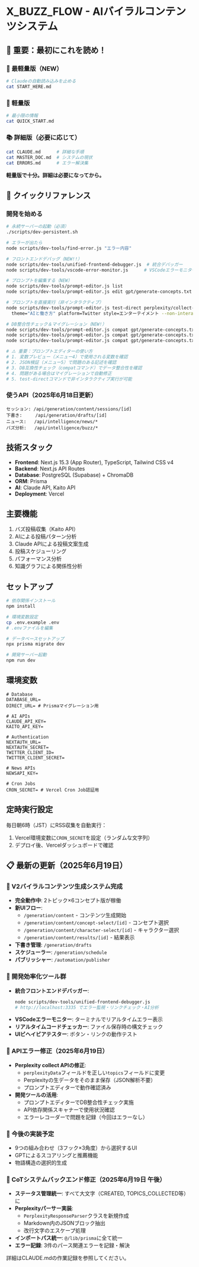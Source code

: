 # X_BUZZ_FLOW - AIバイラルコンテンツシステム

## 🚨 重要：最初にこれを読め！

### 🛑 最軽量版（NEW）
```bash
# Claudeの自動読み込みを止める
cat START_HERE.md
```

### 🚀 軽量版
```bash
# 最小限の情報
cat QUICK_START.md
```

### 📚 詳細版（必要に応じて）
```bash
cat CLAUDE.md      # 詳細な手順
cat MASTER_DOC.md  # システムの現状
cat ERRORS.md      # エラー解決集
```

**軽量版で十分。詳細は必要になってから。**

## 🎯 クイックリファレンス

### 開発を始める
```bash
# 永続サーバーの起動（必須）
./scripts/dev-persistent.sh

# エラーが出たら
node scripts/dev-tools/find-error.js "エラー内容"

# フロントエンドデバッグ（NEW!!）
node scripts/dev-tools/unified-frontend-debugger.js  # 統合デバッガー
node scripts/dev-tools/vscode-error-monitor.js      # VSCodeエラーモニター

# プロンプトを編集する（NEW）
node scripts/dev-tools/prompt-editor.js list
node scripts/dev-tools/prompt-editor.js edit gpt/generate-concepts.txt

# プロンプトを直接実行（非インタラクティブ）
node scripts/dev-tools/prompt-editor.js test-direct perplexity/collect-topics.txt \
  theme="AIと働き方" platform=Twitter style=エンターテイメント --non-interactive

# DB整合性チェック＆マイグレーション（NEW!）
node scripts/dev-tools/prompt-editor.js compat gpt/generate-concepts.txt
node scripts/dev-tools/prompt-editor.js compat gpt/generate-concepts.txt --non-interactive --auto-migrate
node scripts/dev-tools/prompt-editor.js compat gpt/generate-concepts.txt --non-interactive --cleanup

# ⚠️ 重要：プロンプトエディターの使い方
# 1. 変数プレビュー（メニュー4）で使用される変数を確認
# 2. JSON検証（メニュー5）で問題のある記述を確認
# 3. DB互換性チェック（compatコマンド）でデータ整合性を確認
# 4. 問題がある場合はマイグレーションで自動修正
# 5. test-directコマンドで非インタラクティブ実行が可能
```

### 使うAPI（2025年6月18日更新）
```
セッション: /api/generation/content/sessions/[id]
下書き:     /api/generation/drafts/[id]
ニュース:   /api/intelligence/news/*
バズ分析:   /api/intelligence/buzz/*
```

## 技術スタック

- **Frontend**: Next.js 15.3 (App Router), TypeScript, Tailwind CSS v4
- **Backend**: Next.js API Routes
- **Database**: PostgreSQL (Supabase) + ChromaDB
- **ORM**: Prisma
- **AI**: Claude API, Kaito API
- **Deployment**: Vercel

## 主要機能

1. バズ投稿収集（Kaito API）
2. AIによる投稿パターン分析
3. Claude APIによる投稿文案生成
4. 投稿スケジューリング
5. パフォーマンス分析
6. 知識グラフによる関係性分析

## セットアップ

```bash
# 依存関係インストール
npm install

# 環境変数設定
cp .env.example .env
# .envファイルを編集

# データベースセットアップ
npx prisma migrate dev

# 開発サーバー起動
npm run dev
```

## 環境変数

```
# Database
DATABASE_URL=
DIRECT_URL= # Prismaマイグレーション用

# AI APIs
CLAUDE_API_KEY=
KAITO_API_KEY=

# Authentication
NEXTAUTH_URL=
NEXTAUTH_SECRET=
TWITTER_CLIENT_ID=
TWITTER_CLIENT_SECRET=

# News APIs
NEWSAPI_KEY=

# Cron Jobs
CRON_SECRET= # Vercel Cron Job認証用
```

## 定時実行設定

毎日朝6時（JST）にRSS収集を自動実行：

1. Vercel環境変数に`CRON_SECRET`を設定（ランダムな文字列）
2. デプロイ後、Vercelダッシュボードで確認

## 📋 最新の更新（2025年6月19日）

### 🚀 V2バイラルコンテンツ生成システム完成
- **完全動作中**: 2トピック×6コンセプト版が稼働
- **新UIフロー**: 
  - `/generation/content` - コンテンツ生成開始
  - `/generation/content/concept-select/[id]` - コンセプト選択
  - `/generation/content/character-select/[id]` - キャラクター選択
  - `/generation/content/results/[id]` - 結果表示
- **下書き管理**: `/generation/drafts`
- **スケジューラー**: `/generation/schedule`
- **パブリッシャー**: `/automation/publisher`

### 🔧 開発効率化ツール群
- **統合フロントエンドデバッガー**: 
  ```bash
  node scripts/dev-tools/unified-frontend-debugger.js
  # http://localhost:3335 でエラー監視・リンクチェック・AI分析
  ```
- **VSCodeエラーモニター**: ターミナルでリアルタイムエラー表示
- **リアルタイムコードチェッカー**: ファイル保存時の構文チェック
- **UIビヘイビアテスター**: ボタン・リンクの動作テスト

### 🐛 APIエラー修正（2025年6月19日）
- **Perplexity collect APIの修正**: 
  - `perplexityData`フィールドを正しい`topics`フィールドに変更
  - Perplexityの生データをそのまま保存（JSON解析不要）
  - プロンプトエディターで動作確認済み
- **開発ツールの活用**:
  - プロンプトエディターでDB整合性チェック実施
  - API依存関係スキャナーで使用状況確認
  - エラーレコーダーで問題を記録（今回はエラーなし）

### 🎯 今後の実装予定
- 9つの組み合わせ（3フック×3角度）から選択するUI
- GPTによるスコアリングと推薦機能
- 物語構造の選択的生成

### 🔧 CoTシステムバックエンド修正（2025年6月19日 午後）
- **ステータス管理統一**: すべて大文字（CREATED, TOPICS_COLLECTED等）に
- **Perplexityパーサー実装**: 
  - `PerplexityResponseParser`クラスを新規作成
  - Markdown内のJSONブロック抽出
  - 改行文字のエスケープ処理
- **インポートパス統一**: `@/lib/prisma`に全て統一
- **エラー記録**: 3件のパース関連エラーを記録・解決

詳細はCLAUDE.mdの作業記録を参照してください。
